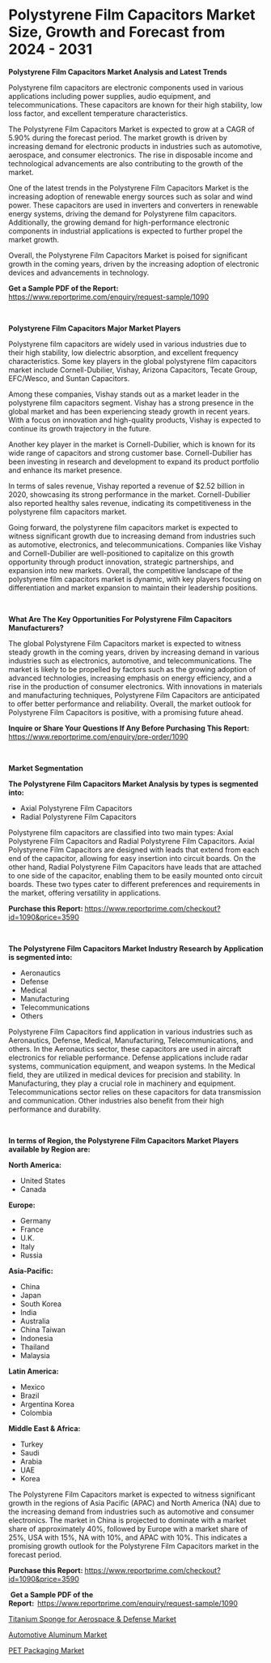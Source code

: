 <p><h1>Polystyrene Film Capacitors Market Size, Growth and Forecast from 2024 - 2031</h1></p><p><strong>Polystyrene Film Capacitors Market Analysis and Latest Trends</strong></p>
<p><p>Polystyrene film capacitors are electronic components used in various applications including power supplies, audio equipment, and telecommunications. These capacitors are known for their high stability, low loss factor, and excellent temperature characteristics.</p><p>The Polystyrene Film Capacitors Market is expected to grow at a CAGR of 5.90% during the forecast period. The market growth is driven by increasing demand for electronic products in industries such as automotive, aerospace, and consumer electronics. The rise in disposable income and technological advancements are also contributing to the growth of the market.</p><p>One of the latest trends in the Polystyrene Film Capacitors Market is the increasing adoption of renewable energy sources such as solar and wind power. These capacitors are used in inverters and converters in renewable energy systems, driving the demand for Polystyrene film capacitors. Additionally, the growing demand for high-performance electronic components in industrial applications is expected to further propel the market growth.</p><p>Overall, the Polystyrene Film Capacitors Market is poised for significant growth in the coming years, driven by the increasing adoption of electronic devices and advancements in technology.</p></p>
<p><strong>Get a Sample PDF of the Report:&nbsp;</strong> <a href="https://www.reportprime.com/enquiry/request-sample/1090">https://www.reportprime.com/enquiry/request-sample/1090</a></p>
<p>&nbsp;</p>
<p><strong>Polystyrene Film Capacitors Major Market Players</strong></p>
<p><p>Polystyrene film capacitors are widely used in various industries due to their high stability, low dielectric absorption, and excellent frequency characteristics. Some key players in the global polystyrene film capacitors market include Cornell-Dubilier, Vishay, Arizona Capacitors, Tecate Group, EFC/Wesco, and Suntan Capacitors.</p><p>Among these companies, Vishay stands out as a market leader in the polystyrene film capacitors segment. Vishay has a strong presence in the global market and has been experiencing steady growth in recent years. With a focus on innovation and high-quality products, Vishay is expected to continue its growth trajectory in the future.</p><p>Another key player in the market is Cornell-Dubilier, which is known for its wide range of capacitors and strong customer base. Cornell-Dubilier has been investing in research and development to expand its product portfolio and enhance its market presence.</p><p>In terms of sales revenue, Vishay reported a revenue of $2.52 billion in 2020, showcasing its strong performance in the market. Cornell-Dubilier also reported healthy sales revenue, indicating its competitiveness in the polystyrene film capacitors market.</p><p>Going forward, the polystyrene film capacitors market is expected to witness significant growth due to increasing demand from industries such as automotive, electronics, and telecommunications. Companies like Vishay and Cornell-Dubilier are well-positioned to capitalize on this growth opportunity through product innovation, strategic partnerships, and expansion into new markets. Overall, the competitive landscape of the polystyrene film capacitors market is dynamic, with key players focusing on differentiation and market expansion to maintain their leadership positions.</p></p>
<p>&nbsp;</p>
<p><strong>What Are The Key Opportunities For Polystyrene Film Capacitors Manufacturers?</strong></p>
<p><p>The global Polystyrene Film Capacitors market is expected to witness steady growth in the coming years, driven by increasing demand in various industries such as electronics, automotive, and telecommunications. The market is likely to be propelled by factors such as the growing adoption of advanced technologies, increasing emphasis on energy efficiency, and a rise in the production of consumer electronics. With innovations in materials and manufacturing techniques, Polystyrene Film Capacitors are anticipated to offer better performance and reliability. Overall, the market outlook for Polystyrene Film Capacitors is positive, with a promising future ahead.</p></p>
<p><strong>Inquire or Share Your Questions If Any Before Purchasing This Report:</strong> <a href="https://www.reportprime.com/enquiry/pre-order/1090">https://www.reportprime.com/enquiry/pre-order/1090</a></p>
<p>&nbsp;</p>
<p><strong>Market Segmentation</strong></p>
<p><strong>The Polystyrene Film Capacitors Market Analysis by types is segmented into:</strong></p>
<p><ul><li>Axial Polystyrene Film Capacitors</li><li>Radial Polystyrene Film Capacitors</li></ul></p>
<p><p>Polystyrene film capacitors are classified into two main types: Axial Polystyrene Film Capacitors and Radial Polystyrene Film Capacitors. Axial Polystyrene Film Capacitors are designed with leads that extend from each end of the capacitor, allowing for easy insertion into circuit boards. On the other hand, Radial Polystyrene Film Capacitors have leads that are attached to one side of the capacitor, enabling them to be easily mounted onto circuit boards. These two types cater to different preferences and requirements in the market, offering versatility in applications.</p></p>
<p><strong>Purchase this Report:&nbsp;</strong><a href="https://www.reportprime.com/checkout?id=1090&price=3590">https://www.reportprime.com/checkout?id=1090&price=3590</a></p>
<p>&nbsp;</p>
<p><strong>The Polystyrene Film Capacitors Market Industry Research by Application is segmented into:</strong></p>
<p><ul><li>Aeronautics</li><li>Defense</li><li>Medical</li><li>Manufacturing</li><li>Telecommunications</li><li>Others</li></ul></p>
<p><p>Polystyrene Film Capacitors find application in various industries such as Aeronautics, Defense, Medical, Manufacturing, Telecommunications, and others. In the Aeronautics sector, these capacitors are used in aircraft electronics for reliable performance. Defense applications include radar systems, communication equipment, and weapon systems. In the Medical field, they are utilized in medical devices for precision and stability. In Manufacturing, they play a crucial role in machinery and equipment. Telecommunications sector relies on these capacitors for data transmission and communication. Other industries also benefit from their high performance and durability.</p></p>
<p>&nbsp;</p>
<p><strong>In terms of Region, the Polystyrene Film Capacitors Market Players available by Region are:</strong></p>
<p>
    <p> <strong> North America: </strong>
        <ul>
            <li>United States</li>
            <li>Canada</li>
        </ul>
        </p> 
    <p> <strong> Europe: </strong>
        <ul>
            <li>Germany</li>
            <li>France</li>
            <li>U.K.</li>
            <li>Italy</li>
            <li>Russia</li>
        </ul>
        </p> 
    <p> <strong> Asia-Pacific: </strong>
        <ul>
            <li>China</li>
            <li>Japan</li>
            <li>South Korea</li>
            <li>India</li>
            <li>Australia</li>
            <li>China Taiwan</li>
            <li>Indonesia</li>
            <li>Thailand</li>
            <li>Malaysia</li>
        </ul>
        </p> 
    <p> <strong> Latin America: </strong>
        <ul>
            <li>Mexico</li>
            <li>Brazil</li>
            <li>Argentina Korea</li>
            <li>Colombia</li>
        </ul>
        </p> 
    <p> <strong> Middle East & Africa: </strong>
        <ul>
            <li>Turkey</li>
            <li>Saudi</li>
            <li>Arabia</li>
            <li>UAE</li>
            <li>Korea</li>
        </ul>
    </p>
    </p>
<p><p>The Polystyrene Film Capacitors market is expected to witness significant growth in the regions of Asia Pacific (APAC) and North America (NA) due to the increasing demand from industries such as automotive and consumer electronics. The market in China is projected to dominate with a market share of approximately 40%, followed by Europe with a market share of 25%, USA with 15%, NA with 10%, and APAC with 10%. This indicates a promising growth outlook for the Polystyrene Film Capacitors market in the forecast period.</p></p>
<p><strong>Purchase this Report: </strong><a href="https://www.reportprime.com/checkout?id=1090&price=3590">https://www.reportprime.com/checkout?id=1090&price=3590</a></p>
<p>&nbsp;<strong>Get a Sample PDF of the Report:&nbsp;&nbsp;</strong><a href="https://www.reportprime.com/enquiry/request-sample/1090">https://www.reportprime.com/enquiry/request-sample/1090</a></p>
<p><strong></strong></p>
<p><p><a href="https://angry-finch-aaf.notion.site/Decoding-the-Titanium-Sponge-for-Aerospace-Defense-Market-A-Deep-Dive-into-the-Latest-Market-Tren-c3938f0f26ff49788c5e29ea6b448f73">Titanium Sponge for Aerospace & Defense Market</a></p><p><a href="https://faithful-glue-af3.notion.site/Automotive-Aluminum-Market-Analysis-Examines-its-Scope-on-Growth-Opportunities-and-Forecasted-Trend-58d8117dde00493a944ce87514dabd9e">Automotive Aluminum Market</a></p><p><a href="https://chivalrous-flock-a86.notion.site/PET-Packaging-Market-Size-Share-Trends-Analysis-Report-By-Application-Regional-Outlook-Competit-2dd4b2ff43c849048c6f89684c4b479c">PET Packaging Market</a></p></p>